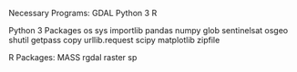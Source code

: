 Necessary Programs:
GDAL
Python 3
R

Python 3 Packages
os
sys
importlib
pandas
numpy
glob
sentinelsat
osgeo
shutil
getpass
copy
urllib.request
scipy
matplotlib
zipfile

R Packages:
MASS
rgdal
raster
sp
